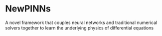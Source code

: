 # NewPINNs
A novel framework that couples neural networks and traditional numerical solvers together to learn the underlying physics of differential equations

